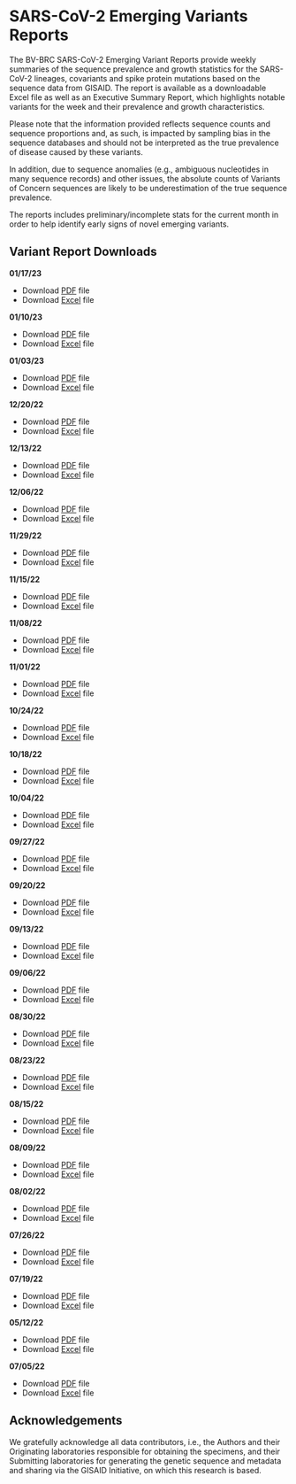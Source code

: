 # SARS-CoV-2 Emerging Variants Reports

The BV-BRC SARS-CoV-2 Emerging Variant Reports provide weekly summaries of the sequence prevalence and growth statistics for the SARS-CoV-2 lineages, covariants and spike protein mutations based on the sequence data from GISAID. The report is available as a downloadable Excel file as well as an Executive Summary Report, which highlights notable variants for the week and their prevalence and growth characteristics. 
 
Please note  that the information provided reflects sequence counts and sequence proportions and, as such, is impacted by sampling bias in the sequence databases and should not be interpreted as the true prevalence of disease caused by these variants.
 
In addition, due to sequence anomalies (e.g., ambiguous nucleotides in many sequence records) and other issues, the absolute counts of Variants of Concern sequences are likely to be underestimation of the true sequence prevalence. 
 
The reports includes preliminary/incomplete stats for the current month in order to help identify early signs of novel emerging variants.

## Variant Report Downloads

**01/17/23**
- Download [PDF](https://www.bv-brc.org/docs/downloads/sars-cov-2-emerging-variants-reports/pdf/BV-BRC-SARS-CoV-2-Emerging-Variant-Report-20230117.pdf) file
- Download [Excel](https://www.bv-brc.org/docs/downloads/sars-cov-2-emerging-variants-reports/excel/BV-BRC-SARS-CoV-2-Emerging-Variant-Report-20230117.xlsx) file

**01/10/23**
- Download [PDF](https://www.bv-brc.org/docs/downloads/sars-cov-2-emerging-variants-reports/pdf/BV-BRC-SARS-CoV-2-Emerging-Variant-Report-20230110.pdf) file
- Download [Excel](https://www.bv-brc.org/docs/downloads/sars-cov-2-emerging-variants-reports/excel/BV-BRC-SARS-CoV-2-Emerging-Variant-Report-20230110.xlsx) file

**01/03/23**
- Download [PDF](https://www.bv-brc.org/docs/downloads/sars-cov-2-emerging-variants-reports/pdf/BV-BRC-SARS-CoV-2-Emerging-Variant-Report-20230103.pdf) file
- Download [Excel](https://www.bv-brc.org/docs/downloads/sars-cov-2-emerging-variants-reports/excel/BV-BRC-SARS-CoV-2-Emerging-Variant-Report-20230103.xlsx) file

**12/20/22**
- Download [PDF](https://www.bv-brc.org/docs/downloads/sars-cov-2-emerging-variants-reports/pdf/BV-BRC-SARS-CoV-2-Emerging-Variant-Report-20221220.pdf) file
- Download [Excel](https://www.bv-brc.org/docs/downloads/sars-cov-2-emerging-variants-reports/excel/BV-BRC-SARS-CoV-2-Emerging-Variant-Report-20221220.xlsx) file

**12/13/22**
- Download [PDF](https://www.bv-brc.org/docs/downloads/sars-cov-2-emerging-variants-reports/pdf/BV-BRC-SARS-CoV-2-Emerging-Variant-Report-20221213.pdf) file
- Download [Excel](https://www.bv-brc.org/docs/downloads/sars-cov-2-emerging-variants-reports/excel/BV-BRC-SARS-CoV-2-Emerging-Variant-Report-20221213.xlsx) file

**12/06/22**
- Download [PDF](https://www.bv-brc.org/docs/downloads/sars-cov-2-emerging-variants-reports/pdf/BV-BRC-SARS-CoV-2-Emerging-Variant-Report-20221206.pdf) file
- Download [Excel](https://www.bv-brc.org/docs/downloads/sars-cov-2-emerging-variants-reports/excel/BV-BRC-SARS-CoV-2-Emerging-Variant-Report-20221206.xlsx) file

**11/29/22**
- Download [PDF](https://www.bv-brc.org/docs/downloads/sars-cov-2-emerging-variants-reports/pdf/BV-BRC-SARS-CoV-2-Emerging-Variant-Report-20221129.pdf) file
- Download [Excel](https://www.bv-brc.org/docs/downloads/sars-cov-2-emerging-variants-reports/excel/BV-BRC-SARS-CoV-2-Emerging-Variant-Report-20221129.xlsx) file

**11/15/22**
- Download [PDF](https://www.bv-brc.org/docs/downloads/sars-cov-2-emerging-variants-reports/pdf/BV-BRC-SARS-CoV-2-Emerging-Variant-Report-20221115.pdf) file
- Download [Excel](https://www.bv-brc.org/docs/downloads/sars-cov-2-emerging-variants-reports/excel/BV-BRC-SARS-CoV-2-Emerging-Variant-Report-20221115.xlsx) file

**11/08/22**
- Download [PDF](https://www.bv-brc.org/docs/downloads/sars-cov-2-emerging-variants-reports/pdf/BV-BRC-SARS-CoV-2-Emerging-Variant-Report-20221108.pdf) file
- Download [Excel](https://www.bv-brc.org/docs/downloads/sars-cov-2-emerging-variants-reports/excel/BV-BRC-SARS-CoV-2-Emerging-Variant-Report-20221108.xlsx) file

**11/01/22**
- Download [PDF](https://www.bv-brc.org/docs/downloads/sars-cov-2-emerging-variants-reports/pdf/BV-BRC-SARS-CoV-2-Emerging-Variant-Report-20221101.pdf) file
- Download [Excel](https://www.bv-brc.org/docs/downloads/sars-cov-2-emerging-variants-reports/excel/BV-BRC-SARS-CoV-2-Emerging-Variant-Report-20221101.xlsx) file

**10/24/22**
- Download [PDF](https://www.bv-brc.org/docs/downloads/sars-cov-2-emerging-variants-reports/pdf/BV-BRC-SARS-CoV-2-Emerging-Variant-Report-20221024.pdf) file
- Download [Excel](https://www.bv-brc.org/docs/downloads/sars-cov-2-emerging-variants-reports/excel/BV-BRC-SARS-CoV-2-Emerging-Variant-Report-20221024.xlsx) file

**10/18/22**
- Download [PDF](https://www.bv-brc.org/docs/downloads/sars-cov-2-emerging-variants-reports/pdf/BV-BRC-SARS-CoV-2-Emerging-Variant-Report-20221018.pdf) file
- Download [Excel](https://www.bv-brc.org/docs/downloads/sars-cov-2-emerging-variants-reports/excel/BV-BRC-SARS-CoV-2-Emerging-Variant-Report-20221018.xlsx) file

**10/04/22**
- Download [PDF](https://www.bv-brc.org/docs/downloads/sars-cov-2-emerging-variants-reports/pdf/BV-BRC-SARS-CoV-2-Emerging-Variant-Report-20221004.pdf) file
- Download [Excel](https://www.bv-brc.org/docs/downloads/sars-cov-2-emerging-variants-reports/excel/BV-BRC-SARS-CoV-2-Emerging-Variant-Report-20221004.xlsx) file

**09/27/22**
- Download [PDF](https://www.bv-brc.org/docs/downloads/sars-cov-2-emerging-variants-reports/pdf/BV-BRC-SARS-CoV-2-Emerging-Variant-Report-20220927.pdf) file
- Download [Excel](https://www.bv-brc.org/docs/downloads/sars-cov-2-emerging-variants-reports/excel/BV-BRC-SARS-CoV-2-Emerging-Variant-Report-20220927.xlsx) file

**09/20/22**
- Download [PDF](https://www.bv-brc.org/docs/downloads/sars-cov-2-emerging-variants-reports/pdf/BV-BRC-SARS-CoV-2-Emerging-Variant-Report-20220920.pdf) file
- Download [Excel](https://www.bv-brc.org/docs/downloads/sars-cov-2-emerging-variants-reports/excel/BV-BRC-SARS-CoV-2-Emerging-Variant-Report-20220920.xlsx) file

**09/13/22**
- Download [PDF](https://www.bv-brc.org/docs/downloads/sars-cov-2-emerging-variants-reports/pdf/BV-BRC-SARS-CoV-2-Emerging-Variant-Report-20220913.pdf) file
- Download [Excel](https://www.bv-brc.org/docs/downloads/sars-cov-2-emerging-variants-reports/excel/BV-BRC-SARS-CoV-2-Emerging-Variant-Report-20220913.xlsx) file

**09/06/22**
- Download [PDF](https://www.bv-brc.org/docs/downloads/sars-cov-2-emerging-variants-reports/pdf/BV-BRC-SARS-CoV-2-Emerging-Variant-Report-20220906.pdf) file
- Download [Excel](https://www.bv-brc.org/docs/downloads/sars-cov-2-emerging-variants-reports/excel/BV-BRC-SARS-CoV-2-Emerging-Variant-Report-20220906.xlsx) file

**08/30/22**
- Download [PDF](https://www.bv-brc.org/docs/downloads/sars-cov-2-emerging-variants-reports/pdf/BV-BRC-SARS-CoV-2-Emerging-Variant-Report-20220830.pdf) file
- Download [Excel](https://www.bv-brc.org/docs/downloads/sars-cov-2-emerging-variants-reports/excel/BV-BRC-SARS-CoV-2-Emerging-Variant-Report-20220830.xlsx) file

**08/23/22**
- Download [PDF](https://www.bv-brc.org/docs/downloads/sars-cov-2-emerging-variants-reports/pdf/BV-BRC-SARS-CoV-2-Emerging-Variant-Report-20220823.pdf) file
- Download [Excel](https://www.bv-brc.org/docs/downloads/sars-cov-2-emerging-variants-reports/excel/BV-BRC-SARS-CoV-2-Emerging-Variant-Report-20220823.xlsx) file

**08/15/22**
- Download [PDF](https://www.bv-brc.org/docs/downloads/sars-cov-2-emerging-variants-reports/pdf/BV-BRC-SARS-CoV-2-Emerging-Variant-Report-20220815.pdf) file
- Download [Excel](https://www.bv-brc.org/docs/downloads/sars-cov-2-emerging-variants-reports/excel/BV-BRC-SARS-CoV-2-Emerging-Variant-Report-20220815.xlsx) file

**08/09/22**
- Download [PDF](https://www.bv-brc.org/docs/downloads/sars-cov-2-emerging-variants-reports/pdf/BV-BRC-SARS-CoV-2-Emerging-Variant-Report-20220809.pdf) file
- Download [Excel](https://www.bv-brc.org/docs/downloads/sars-cov-2-emerging-variants-reports/excel/BV-BRC-SARS-CoV-2-Emerging-Variant-Report-20220809.xlsx) file

**08/02/22**
- Download [PDF](https://www.bv-brc.org/docs/downloads/sars-cov-2-emerging-variants-reports/pdf/BV-BRC-SARS-CoV-2-Emerging-Variant-Report-20220802.pdf) file
- Download [Excel](https://www.bv-brc.org/docs/downloads/sars-cov-2-emerging-variants-reports/excel/BV-BRC-SARS-CoV-2-Emerging-Variant-Report-20220802.xlsx) file

**07/26/22**
- Download [PDF](https://www.bv-brc.org/docs/downloads/sars-cov-2-emerging-variants-reports/pdf/BV-BRC-SARS-CoV-2-Emerging-Variant-Report-20220726.pdf) file
- Download [Excel](https://www.bv-brc.org/docs/downloads/sars-cov-2-emerging-variants-reports/excel/BV-BRC-SARS-CoV-2-Emerging-Variant-Report-20220726.xlsx) file

**07/19/22**
- Download [PDF](https://www.bv-brc.org/docs/downloads/sars-cov-2-emerging-variants-reports/pdf/BV-BRC-SARS-CoV-2-Emerging-Variant-Report-20220719.pdf) file
- Download [Excel](https://www.bv-brc.org/docs/downloads/sars-cov-2-emerging-variants-reports/excel/BV-BRC-SARS-CoV-2-Emerging-Variant-Report-20220719.xlsx) file

**05/12/22**
- Download [PDF](https://www.bv-brc.org/docs/downloads/sars-cov-2-emerging-variants-reports/pdf/BV-BRC-SARS-CoV-2-Emerging-Variant-Report-20220712.pdf) file
- Download [Excel](https://www.bv-brc.org/docs/downloads/sars-cov-2-emerging-variants-reports/excel/BV-BRC-SARS-CoV-2-Emerging-Variant-Report-20220712.xlsx) file

**07/05/22**
- Download [PDF](https://www.bv-brc.org/docs/downloads/sars-cov-2-emerging-variants-reports/pdf/BV-BRC-SARS-CoV-2-Emerging-Variant-Report-20220705.pdf) file
- Download [Excel](https://www.bv-brc.org/docs/downloads/sars-cov-2-emerging-variants-reports/excel/BV-BRC-SARS-CoV-2-Emerging-Variant-Report-20220705.xlsx) file



## Acknowledgements

We gratefully acknowledge all data contributors, i.e., the Authors and their Originating laboratories 
responsible for obtaining the specimens, and their Submitting laboratories for generating the genetic 
sequence and metadata and sharing via the GISAID Initiative, on which this research is based.
